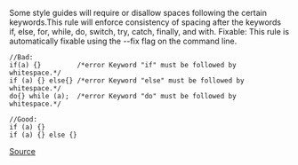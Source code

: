 Some style guides will require or disallow spaces following the certain keywords.This rule will enforce consistency of spacing after the keywords if, else, for, while, do, switch, try, catch, finally, and with.
Fixable: This rule is automatically fixable using the --fix flag on the command line.

```
//Bad:
if(a) {}         /*error Keyword "if" must be followed by whitespace.*/
if (a) {} else{} /*error Keyword "else" must be followed by whitespace.*/
do{} while (a);  /*error Keyword "do" must be followed by whitespace.*/

//Good:
if (a) {}
if (a) {} else {}
```

[Source](http://eslint.org/docs/rules/space-after-keywords)
